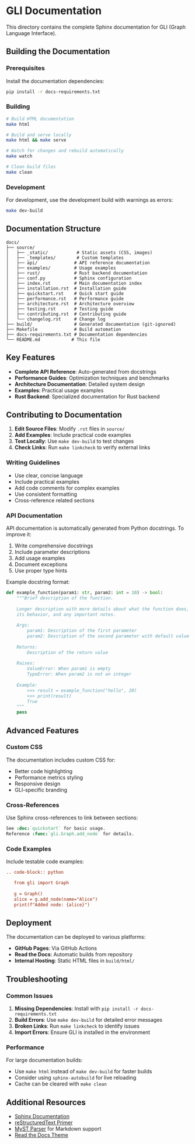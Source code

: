 # GLI Documentation

This directory contains the complete Sphinx documentation for GLI (Graph Language Interface).

## Building the Documentation

### Prerequisites

Install the documentation dependencies:

```bash
pip install -r docs-requirements.txt
```

### Building

```bash
# Build HTML documentation
make html

# Build and serve locally
make html && make serve

# Watch for changes and rebuild automatically
make watch

# Clean build files
make clean
```

### Development

For development, use the development build with warnings as errors:

```bash
make dev-build
```

## Documentation Structure

```
docs/
├── source/
│   ├── _static/           # Static assets (CSS, images)
│   ├── _templates/        # Custom templates
│   ├── api/              # API reference documentation
│   ├── examples/         # Usage examples
│   ├── rust/             # Rust backend documentation
│   ├── conf.py           # Sphinx configuration
│   ├── index.rst         # Main documentation index
│   ├── installation.rst  # Installation guide
│   ├── quickstart.rst    # Quick start guide
│   ├── performance.rst   # Performance guide
│   ├── architecture.rst  # Architecture overview
│   ├── testing.rst       # Testing guide
│   ├── contributing.rst  # Contributing guide
│   └── changelog.rst     # Change log
├── build/                # Generated documentation (git-ignored)
├── Makefile              # Build automation
├── docs-requirements.txt # Documentation dependencies
└── README.md            # This file
```

## Key Features

- **Complete API Reference**: Auto-generated from docstrings
- **Performance Guides**: Optimization techniques and benchmarks
- **Architecture Documentation**: Detailed system design
- **Examples**: Practical usage examples
- **Rust Backend**: Specialized documentation for Rust backend

## Contributing to Documentation

1. **Edit Source Files**: Modify `.rst` files in `source/`
2. **Add Examples**: Include practical code examples
3. **Test Locally**: Use `make dev-build` to test changes
4. **Check Links**: Run `make linkcheck` to verify external links

### Writing Guidelines

- Use clear, concise language
- Include practical examples
- Add code comments for complex examples
- Use consistent formatting
- Cross-reference related sections

### API Documentation

API documentation is automatically generated from Python docstrings. To improve it:

1. Write comprehensive docstrings
2. Include parameter descriptions
3. Add usage examples
4. Document exceptions
5. Use proper type hints

Example docstring format:

```python
def example_function(param1: str, param2: int = 10) -> bool:
    """Brief description of the function.
    
    Longer description with more details about what the function does,
    its behavior, and any important notes.
    
    Args:
        param1: Description of the first parameter
        param2: Description of the second parameter with default value
        
    Returns:
        Description of the return value
        
    Raises:
        ValueError: When param1 is empty
        TypeError: When param2 is not an integer
        
    Example:
        >>> result = example_function("hello", 20)
        >>> print(result)
        True
    """
    pass
```

## Advanced Features

### Custom CSS

The documentation includes custom CSS for:
- Better code highlighting
- Performance metrics styling
- Responsive design
- GLI-specific branding

### Cross-References

Use Sphinx cross-references to link between sections:

```rst
See :doc:`quickstart` for basic usage.
Reference :func:`gli.Graph.add_node` for details.
```

### Code Examples

Include testable code examples:

```rst
.. code-block:: python

   from gli import Graph
   
   g = Graph()
   alice = g.add_node(name="Alice")
   print(f"Added node: {alice}")
```

## Deployment

The documentation can be deployed to various platforms:

- **GitHub Pages**: Via GitHub Actions
- **Read the Docs**: Automatic builds from repository
- **Internal Hosting**: Static HTML files in `build/html/`

## Troubleshooting

### Common Issues

1. **Missing Dependencies**: Install with `pip install -r docs-requirements.txt`
2. **Build Errors**: Use `make dev-build` for detailed error messages
3. **Broken Links**: Run `make linkcheck` to identify issues
4. **Import Errors**: Ensure GLI is installed in the environment

### Performance

For large documentation builds:
- Use `make html` instead of `make dev-build` for faster builds
- Consider using `sphinx-autobuild` for live reloading
- Cache can be cleared with `make clean`

## Additional Resources

- [Sphinx Documentation](https://www.sphinx-doc.org/)
- [reStructuredText Primer](https://www.sphinx-doc.org/en/master/usage/restructuredtext/basics.html)
- [MyST Parser](https://myst-parser.readthedocs.io/) for Markdown support
- [Read the Docs Theme](https://sphinx-rtd-theme.readthedocs.io/)
